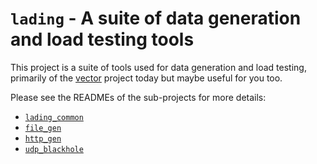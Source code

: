 # `lading` - A suite of data generation and load testing tools

This project is a suite of tools used for data generation and load testing,
primarily of the [vector](https://github.com/timberio/vector/) project today but
maybe useful for you too.

Please see the READMEs of the sub-projects for more details:

* [`lading_common`](lading_common/README.md)
* [`file_gen`](file_gen/README.md)
* [`http_gen`](http_gen/README.md)
* [`udp_blackhole`](udp_blackhole/README.md)
